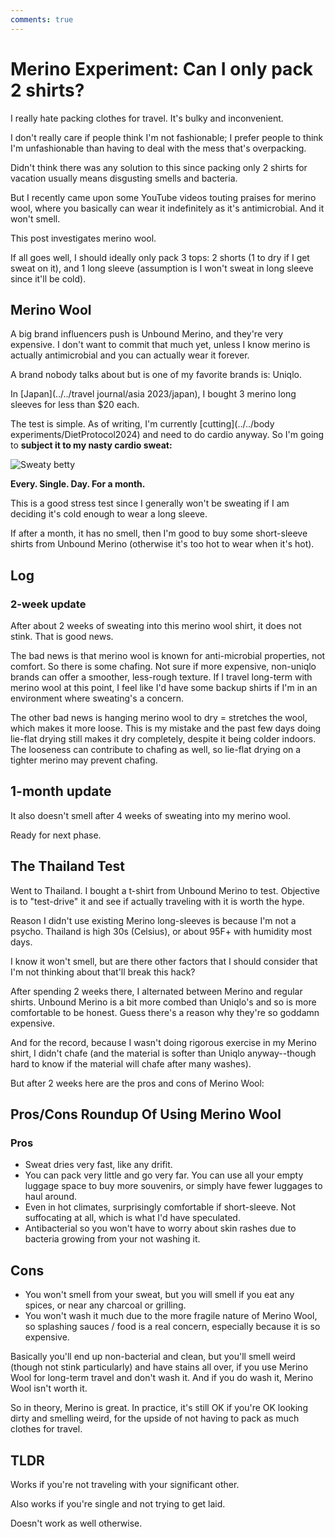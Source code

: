```yaml
---
comments: true
---
```




# Merino Experiment: Can I only pack 2 shirts?

I really hate packing clothes for travel. It's bulky and inconvenient.

I don't really care if people think I'm not fashionable; I prefer people to think I'm unfashionable than having to deal with the mess that's overpacking.

Didn't think there was any solution to this since packing only 2 shirts for vacation usually means disgusting smells and bacteria.

But I recently came upon some YouTube videos touting praises for merino wool, where you basically can wear it indefinitely as it's antimicrobial. And it won't smell.

This post investigates merino wool.

If all goes well, I should ideally only pack 3 tops: 2 shorts (1 to dry if I get sweat on it), and 1 long sleeve (assumption is I won't sweat in long sleeve since it'll be cold).

## Merino Wool

A big brand influencers push is Unbound Merino, and they're very expensive. I don't want to commit that much yet, unless I know merino is actually antimicrobial and you can actually wear it forever.

A brand nobody talks about but is one of my favorite brands is: Uniqlo.

In [Japan](../../travel journal/asia 2023/japan), I bought 3 merino long sleeves for less than $20 each.

The test is simple. As of writing, I'm currently [cutting](../../body experiments/DietProtocol2024) and need to do cardio anyway. So I'm going to **subject it to my nasty cardio sweat:**

![Sweaty betty](../images/merino_sweat.jpg)

**Every. Single. Day. For a month.**

This is a good stress test since I generally won't be sweating if I am deciding it's cold enough to wear a long sleeve.

If after a month, it has no smell, then I'm good to buy some short-sleeve shirts from Unbound Merino (otherwise it's too hot to wear when it's hot).

## Log

### 2-week update

After about 2 weeks of sweating into this merino wool shirt, it does not stink. That is good news.

The bad news is that merino wool is known for anti-microbial properties, not comfort. So there is some chafing. Not sure if more expensive, non-uniqlo brands can offer a smoother, less-rough texture. If I travel long-term with merino wool at this point, I feel like I'd have some backup shirts if I'm in an environment where sweating's a concern.

The other bad news is hanging merino wool to dry = stretches the wool, which makes it more loose. This is my mistake and the past few days doing lie-flat drying still makes it dry completely, despite it being colder indoors. The looseness can contribute to chafing as well, so lie-flat drying on a tighter merino may prevent chafing.

## 1-month update

It also doesn't smell after 4 weeks of sweating into my merino wool.

Ready for next phase.

## The Thailand Test

Went to Thailand. I bought a t-shirt from Unbound Merino to test. Objective is to "test-drive" it and see if actually traveling with it is worth the hype.

Reason I didn't use existing Merino long-sleeves is because I'm not a psycho. Thailand is high 30s (Celsius), or about 95F+ with humidity most days.

I know it won't smell, but are there other factors that I should consider that I'm not thinking about that'll break this hack?

After spending 2 weeks there, I alternated between Merino and regular shirts. Unbound Merino is a bit more combed than Uniqlo's and so is more comfortable to be honest. Guess there's a reason why they're so goddamn expensive.

And for the record, because I wasn't doing rigorous exercise in my Merino shirt, I didn't chafe (and the material is softer than Uniqlo anyway--though hard to know if the material will chafe after many washes).

But after 2 weeks here are the pros and cons of Merino Wool:

## Pros/Cons Roundup Of Using Merino Wool

### Pros

* Sweat dries very fast, like any drifit.
* You can pack very little and go very far. You can use all your empty luggage space to buy more souvenirs, or simply have fewer luggages to haul around.
* Even in hot climates, surprisingly comfortable if short-sleeve. Not suffocating at all, which is what I'd have speculated.
* Antibacterial so you won't have to worry about skin rashes due to bacteria growing from your not washing it.

## Cons

* You won't smell from your sweat, but you will smell if you eat any spices, or near any charcoal or grilling.
* You won't wash it much due to the more fragile nature of Merino Wool, so splashing sauces / food is a real concern, especially because it is so expensive.

Basically you'll end up non-bacterial and clean, but you'll smell weird (though not stink particularly) and have stains all over, if you use Merino Wool for long-term travel and don't wash it. And if you do wash it, Merino Wool isn't worth it.

So in theory, Merino is great. In practice, it's still OK if you're OK looking dirty and smelling weird, for the upside of not having to pack as much clothes for travel.

## TLDR

Works if you're not traveling with your significant other.

Also works if you're single and not trying to get laid.

Doesn't work as well otherwise.
